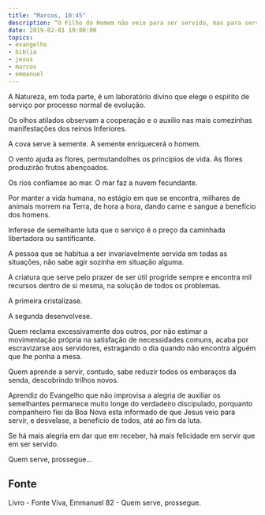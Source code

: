 ```yaml
---
title: "Marcos, 10:45"
description: “O Filho do Homem não veio para ser servido, mas para servir.” Jesus
date: 2019-02-01 19:00:00
topics: 
- evangelho
- biblia
- jesus
- marcos
- emmanuel
---
```


A Natureza, em toda parte, é um laboratório divino que elege o espírito de
serviço por processo normal de evolução.

Os olhos atilados observam a cooperação e o auxílio nas mais comezinhas
manifestações dos reinos Inferiores.

A cova serve à semente. A semente enriquecerá o homem.

O vento ajuda as flores, permutando­lhes os princípios de vida. As flores
produzirão frutos abençoados.

Os rios confiam­se ao mar. O mar faz a nuvem fecundante.

Por manter a vida humana, no estágio em que se encontra, milhares de
animais morrem na Terra, de hora a hora, dando carne e sangue a benefício dos
homens.

Infere­se de semelhante luta que o serviço é o preço da caminhada
libertadora ou santificante.

A pessoa que se habitua a ser invariavelmente servida em todas as
situações, não sabe agir sozinha em situação alguma.

A criatura que serve pelo prazer de ser útil progride sempre e encontra mil
recursos dentro de si mesma, na solução de todos os problemas.

A primeira cristaliza­se.

A segunda desenvolve­se.

Quem reclama excessivamente dos outros, por não estimar a movimentação
própria na satisfação de necessidades comuns, acaba por escravizar­se aos
servidores, estragando o dia quando não encontra alguém que lhe ponha a mesa.

Quem aprende a servir, contudo, sabe reduzir todos os embaraços da senda,
descobrindo trilhos novos.

Aprendiz do Evangelho que não improvisa a alegria de auxiliar os
semelhantes permanece muito longe do verdadeiro discipulado, porquanto
companheiro fiei da Boa Nova esta informado de que Jesus veio para servir, e
desvela­se, a benefício de todos, até ao fim da luta.

Se há mais alegria em dar que em receber, há mais felicidade em servir que
em ser servido.

Quem serve, prossegue...


## Fonte
Livro - Fonte Viva, Emmanuel
82 - Quem serve, prossegue.


